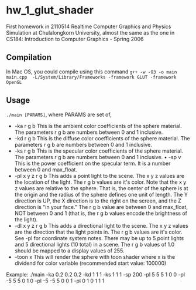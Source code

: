 # hw_1_glut_shader

First homework in 2110514 Realtime Computer Graphics and Physics Simulation at Chulalongkorn University,
almost the same as the one in CS184: Introduction to Computer Graphics - Spring 2006

## Compilation
In Mac OS, you could compile using this command
`g++ -w -O3 -o main main.cpp  -L/System/Library/Frameworks -framework GLUT -framework OpenGL`

## Usage
`./main [PARAMS]`, where PARAMS are set of,
* -ka r g b 
This is the ambient color coefficients of the sphere material. The parameters r g b are numbers between 0 and 1 inclusive. 
* -kd r g b 
This is the diffuse color coefficients of the sphere material. The parameters r g b are numbers between 0 and 1 inclusive. 
* -ks r g b 
This is the specular color coefficients of the sphere material. The parameters r g b are numbers between 0 and 1 inclusive. • -sp v 
This is the power coefficient on the specular term. It is a number between 0 and max_float. 
* -pl x y z r g b 
This adds a point light to the scene. The x y z values are the location of the light. The r g b values are it's color. Note that the x y z values are relative to the sphere. That is, the center of the sphere is at the origin and the radius of the sphere defines one unit of length. The Y direction is UP, the X direction is to the right on the screen, and the Z direction is "in your face." The r g b value are between 0 and max_float, NOT between 0 and 1 (that is, the r g b values encode the brightness of the light). 
* -dl x y z r g b 
This adds a directional light to the scene. The x y z values are the direction that the light points in. The r g b values are it's color. See -pl for coordinate system notes. There may be up to 5 point lights and 5 directional lights (10 total) in a scene. The r g b values of 1.0 should be mapped to a display values of 255. 
* -toon x
This will render the sphere with toon shader where x is the dividend for color variable (recommended start value: 100000)

Example: 
./main -ka 0.2 0.2 0.2 -kd 1 1 1 -ks 1 1 1 -sp 200 -pl 5 5 5 1 0 0 -pl -5 5 5 0 1 0 -pl -5 -5 5 0 0 1 -pl 0 1 0 1 1 1



